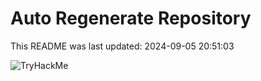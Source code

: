 # Auto Regenerate Repository

This README was last updated: 2024-09-05 20:51:03

 ![TryHackMe](https://tryhackme.com/badge/533634)